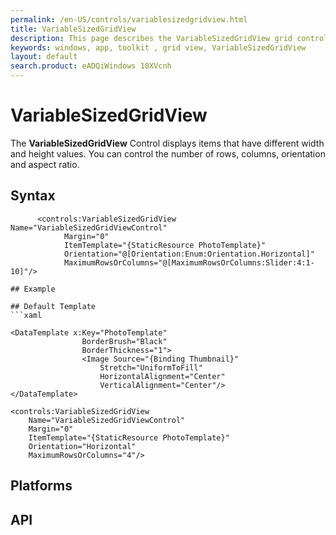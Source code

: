 ```yaml
---
permalink: /en-US/controls/variablesizedgridview.html
title: VariableSizedGridView
description: This page describes the VariableSizedGridView grid control
keywords: windows, app, toolkit , grid view, VariableSizedGridView
layout: default
search.product: eADQiWindows 10XVcnh
---
```


# VariableSizedGridView
The **VariableSizedGridView** Control displays items that have different width and height values. 
You can control the number of rows, columns, orientation and aspect ratio. 

## Syntax
```xaml
      <controls:VariableSizedGridView   Name="VariableSizedGridViewControl"
            Margin="0"
            ItemTemplate="{StaticResource PhotoTemplate}"
            Orientation="@[Orientation:Enum:Orientation.Horizontal]"
            MaximumRowsOrColumns="@[MaximumRowsOrColumns:Slider:4:1-10]"/> 

## Example 

## Default Template
```xaml

<DataTemplate x:Key="PhotoTemplate"
                BorderBrush="Black"
                BorderThickness="1">
                <Image Source="{Binding Thumbnail}"
                    Stretch="UniformToFill"
                    HorizontalAlignment="Center"
            		VerticalAlignment="Center"/>
</DataTemplate>

<controls:VariableSizedGridView
    Name="VariableSizedGridViewControl"
    Margin="0"
    ItemTemplate="{StaticResource PhotoTemplate}"
    Orientation="Horizontal"
    MaximumRowsOrColumns="4"/>          

```

## Platforms 


## API
